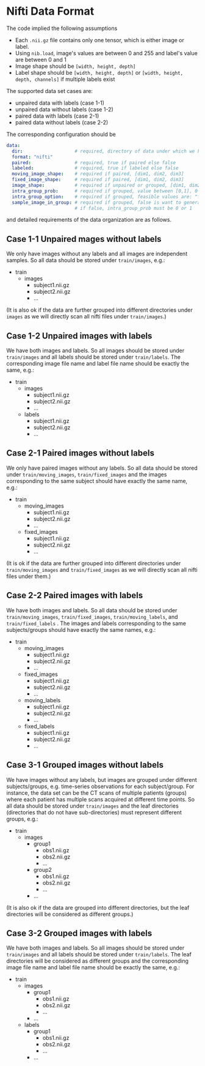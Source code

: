 # Nifti Data Format

The code implied the following assumptions

- Each `.nii.gz` file contains only one tensor, which is either image or label.
- Using `nib.load`, image's values are between 0 and 255 and label's value are between 0 and 1
- Image shape should be `[width, height, depth]`
- Label shape should be `[width, height, depth]` or `[width, height, depth, channels]` if multiple labels exist

The supported data set cases are:

- unpaired data with labels (case 1-1)
- unpaired data without labels (case 1-2)
- paired data with labels (case 2-1)
- paired data without labels (case 2-2)

The corresponding configuration should be 
```yaml
data:
  dir:                   # required, directory of data under which we have train/images, etc.
  format: "nifti"        
  paired:                # required, true if paired else false
  labeled:               # required, true if labeled else false
  moving_image_shape:    # required if paired, [dim1, dim2, dim3]
  fixed_image_shape:     # required if paired, [dim1, dim2, dim3]
  image_shape:           # required if unpaired or grouped, [dim1, dim2, dim3]
  intra_group_prob:      # required if grouped, value between [0,1], 0 means inter-group only and 1 means intra-group only
  intra_group_option:    # required if grouped, feasible values are: "forward", "backward", "unconstrained"
  sample_image_in_group: # required if grouped, false is want to generate all possible data pairs
                         # if false, intra_group_prob must be 0 or 1
```

and detailed requirements of the data organization are as follows.

## Case 1-1 Unpaired mages without labels

We only have images without any labels and all images are independent samples.
So all data should be stored under `train/images`, e.g.:

- train
  - images
    - subject1.nii.gz
    - subject2.nii.gz
    - ...

(It is also ok if the data are further grouped into different directories under `images`
as we will directly scan all nifti files under `train/images`.)

## Case 1-2 Unpaired images with labels

We have both images and labels.
So all images should be stored under `train/images` and all labels should be stored under `train/labels`.
The corresponding image file name and label file name should be exactly the same, e.g.:

- train
  - images
    - subject1.nii.gz
    - subject2.nii.gz
    - ...
  - labels
    - subject1.nii.gz
    - subject2.nii.gz
    - ...


## Case 2-1 Paired images without labels

We only have paired images without any labels.
So all data should be stored under `train/moving_images`, `train/fixed_images`
and the images corresponding to the same subject should have exactly the same name, e.g.:

- train
  - moving_images
    - subject1.nii.gz
    - subject2.nii.gz
    - ...
  - fixed_images
    - subject1.nii.gz
    - subject2.nii.gz
    - ...

(It is ok if the data are further grouped into different directories under `train/moving_images`
and `train/fixed_images` as we will directly scan all nifti files under them.)


## Case 2-2 Paired images with labels

We have both images and labels.
So all data should be stored under `train/moving_images`, `train/fixed_images`, `train/moving_labels`, 
and `train/fixed_labels` .
The images and labels corresponding to the same subjects/groups should have exactly the same names, e.g.:

- train
  - moving_images
    - subject1.nii.gz
    - subject2.nii.gz
    - ...
  - fixed_images
    - subject1.nii.gz
    - subject2.nii.gz
    - ...
  - moving_labels
    - subject1.nii.gz
    - subject2.nii.gz
    - ...
  - fixed_labels
    - subject1.nii.gz
    - subject2.nii.gz
    - ...

## Case 3-1 Grouped images without labels

We have images without any labels, but images are grouped under different subjects/groups,
e.g. time-series observations for each subject/group.
For instance, the data set can be the CT scans of multiple patients (groups) 
where each patient has multiple scans acquired at different time points.
So all data should be stored under `train/images` and the leaf directories 
(directories that do not have sub-directories) must represent different groups, e.g.:

- train
  - images
    - group1
      - obs1.nii.gz
      - obs2.nii.gz
      - ...
    - group2
      - obs1.nii.gz
      - obs2.nii.gz
      - ...
    - ...

(It is also ok if the data are grouped into different directories, 
but the leaf directories will be considered as different groups.)

## Case 3-2 Grouped images with labels

We have both images and labels. 
So all images should be stored under `train/images` and all labels should be stored under `train/labels`. 
The leaf directories will be considered as different groups
and the corresponding image file name and label file name should be exactly the same, e.g.:

- train
  - images
    - group1
      - obs1.nii.gz
      - obs2.nii.gz
      - ...
    - ...
  - labels
    - group1
      - obs1.nii.gz
      - obs2.nii.gz
      - ...
    - ...
